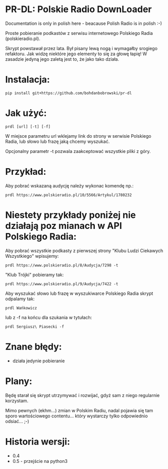 PR-DL: Polskie Radio DownLoader
==

Documentation is only in polish here - beacause Polish Radio is in polish :-)

Proste pobieranie podkastów z serwisu internetowego Polskiego Radia (polskieradio.pl).

Skrypt powstawał przez lata. Był pisany lewą nogą i wymagałby srogiego refaktoru. Jak widzę niektóre jego elementy to się za głowę łapię! W zasadzie jedyną jego zaletą jest to, że jako tako działa.

Instalacja:
====

    pip install git+https://github.com/bohdanbobrowski/pr-dl

Jak użyć:
====

    prdl [url] [-t] [-f]

W miejsce parametru url wklejamy link do strony w serwisie Polskiego Radia, lub słowo lub frazę jaką chcemy wyszukać.

Opcjonalny parametr -t pozwala zaakceptować wszystkie pliki z góry.

Przykład:
====

Aby pobrać wskazaną audycję należy wykonac komendę np.:

    prdl https://www.polskieradio.pl/10/5566/Artykul/1780232

Niestety przykłady poniżej nie działają poz mianach w API Polskiego Radia:
======

Aby pobrać wszystkie podkasty z pierwszej strony "Klubu Ludzi Ciekawych Wszystkiego" wpisujemy:
    
    prdl https://www.polskieradio.pl/8/Audycja/7298 -t

"Klub Trójki" pobieramy tak:
    
    prdl https://www.polskieradio.pl/9/Audycja/7422 -t

Aby wyszukać słowo lub frazę w wyszukiwarce Polskiego Radia skrypt odpalamy tak:
    
    prdl Wańkowicz

lub z -f na końcu dla szukania w tytułach:
    
    prdl Sergiusz\ Piasecki -f

Znane błędy:
====

- działa jedynie pobieranie 

Plany:
====

Będę starał się skrypt utrzymywać i rozwijać, gdyż sam z niego regularnie korzystam.

Mimo pewnych (ekhm...) zmian w Polskim Radiu, nadal pojawia się tam sporo wartościowego contentu... który wystarczy tylko odpowiednio odsiać... ;-)

Historia wersji:
====

- 0.4
- 0.5 - przejście na python3
